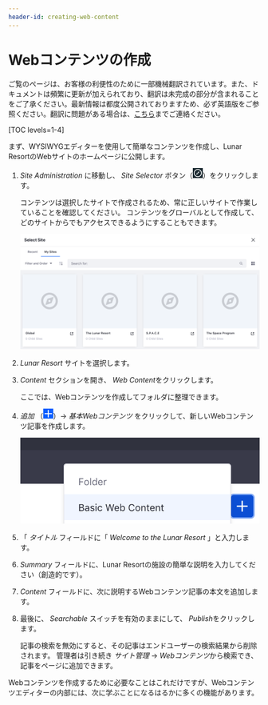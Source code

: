 ```yaml
---
header-id: creating-web-content
---
```


# Webコンテンツの作成

<p class="alert alert-info"><span class="wysiwyg-color-blue120">ご覧のページは、お客様の利便性のために一部機械翻訳されています。また、ドキュメントは頻繁に更新が加えられており、翻訳は未完成の部分が含まれることをご了承ください。最新情報は都度公開されておりますため、必ず英語版をご参照ください。翻訳に問題がある場合は、<a href="mailto:support-content-jp@liferay.com">こちら</a>までご連絡ください。</span></p>

[TOC levels=1-4]

まず、WYSIWYGエディターを使用して簡単なコンテンツを作成し、Lunar ResortのWebサイトのホームページに公開します。

1.  *Site Administration* に移動し、 *Site Selector* ボタン（![Compass](../../../../images/icon-compass.png)）をクリックします。

    コンテンツは選択したサイトで作成されるため、常に正しいサイトで作業していることを確認してください。 コンテンツをグローバルとして作成して、どのサイトからでもアクセスできるようにすることもできます。

    ![図1：コンテンツを作成する場所を選択するには、[サイトの管理]メニューに移動し、サイトとページのスコープを選択します。](../../../../images/site-page-scopes.png)

2.  *Lunar Resort* サイトを選択します。

3.  *Content* セクションを開き、 *Web Content*をクリックします。

    ここでは、Webコンテンツを作成してフォルダに整理できます。

4.  *追加* （![Add Web Content](../../../../images/icon-add.png)）→ *基本Webコンテンツ* をクリックして、新しいWebコンテンツ記事を作成します。

    ![図2：デフォルトでは、* Basic Web Content *が利用可能な唯一の記事タイプです。 次のチュートリアルでは、新しいタイプを作成する方法について説明します。](../../../../images/web-content-add-menu.png)

5.  「 *タイトル* フィールドに「 *Welcome to the Lunar Resort* 」と入力します。

6.  *Summary* フィールドに、Lunar Resortの施設の簡単な説明を入力してください（創造的です）。

7.  *Content* フィールドに、次に説明するWebコンテンツ記事の本文を追加します。

8.  最後に、 *Searchable* スイッチを有効のままにして、 *Publish*をクリックします。

    記事の検索を無効にすると、その記事はエンドユーザーの検索結果から削除されます。 管理者は引き続き *サイト管理* → *Webコンテンツ*から検索でき、記事をページに追加できます。

Webコンテンツを作成するために必要なことはこれだけですが、Webコンテンツエディターの内部には、次に学ぶことになるはるかに多くの機能があります。
